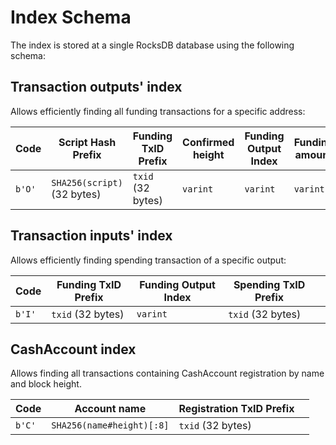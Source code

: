 # Index Schema

The index is stored at a single RocksDB database using the following schema:

## Transaction outputs' index

Allows efficiently finding all funding transactions for a specific address:

|  Code  | Script Hash Prefix           | Funding TxID Prefix   | Confirmed height | Funding Output Index | Funding amount |   |
| ------ | ---------------------------- | --------------------- | -----------------| -------------------- | -------------- | - |
| `b'O'` | `SHA256(script)` (32 bytes)  | `txid` (32 bytes)     | `varint`         | `varint`             | `varint`       |   |

## Transaction inputs' index

Allows efficiently finding spending transaction of a specific output:

|  Code  | Funding TxID Prefix  | Funding Output Index  | Spending TxID Prefix  |   |
| ------ | -------------------- | --------------------- | --------------------- | - |
| `b'I'` | `txid` (32 bytes)    | `varint`              | `txid` (32 bytes)     |   |


## CashAccount index

Allows finding all transactions containing CashAccount registration by name and block height.

|  Code  | Account name              | Registration TxID Prefix   |   |
| ------ | ------------------------- | -------------------------- | - |
| `b'C'` | `SHA256(name#height)[:8]` | `txid` (32 bytes)          |   |
